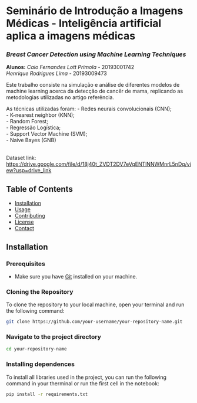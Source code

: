 
# **Seminário de Introdução a Imagens Médicas - Inteligência artificial aplica a imagens médicas**

### *Breast Cancer Detection using Machine Learning Techniques*

**Alunos:** _Caio Fernandes Lott Primola_     - 20193001742<br>
_Henrique Rodrigues Lima_         - 20193009473

Este trabalho consiste na simulação e análise de diferentes modelos de machine learning acerca da detecção de cancêr de mama, replicando as metodologias utilizadas no artigo referência.  

As técnicas utilizadas foram:
    - Redes neurais convolucionais (CNN);<br>
    - K-nearest neighbor (KNN);<br>
    - Random Forest;<br>
    - Regressão Logística;<br>
    - Support Vector Machine (SVM);<br>
    - Naive Bayes (GNB)<br>

<br> Dataset link: https://drive.google.com/file/d/18j40t_ZVDT2DV7eVqENTlNNWMnrL5nDq/view?usp=drive_link

## Table of Contents
- [Installation](#installation)
- [Usage](#usage)
- [Contributing](#contributing)
- [License](#license)
- [Contact](#contact)

## Installation

### Prerequisites
- Make sure you have [Git](https://git-scm.com/) installed on your machine.

### Cloning the Repository
To clone the repository to your local machine, open your terminal and run the following command:

```bash
git clone https://github.com/your-username/your-repository-name.git
```
### Navigate to the project directory

```bash
cd your-repository-name
```
### Installing dependences
To install all libraries used in the project, you can run the following command in your therminal or run the first cell in the notebook:

```bash
pip install -r requirements.txt
```

